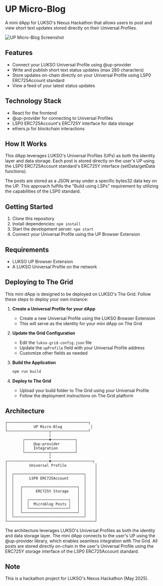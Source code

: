 # UP Micro-Blog

A mini dApp for LUKSO's Nexus Hackathon that allows users to post and view short text updates stored directly on their Universal Profiles.

![UP Micro-Blog Screenshot](https://github.com/user-attachments/assets/7a6fb854-38df-49aa-bbd8-b971aec87ec0)


## Features

- Connect your LUKSO Universal Profile using @up-provider
- Write and publish short text status updates (max 280 characters)
- Store updates on-chain directly on your Universal Profile using LSP0 ERC725Account standard
- View a feed of your latest status updates

## Technology Stack

- React for the frontend
- @up-provider for connecting to Universal Profiles
- LSP0 ERC725Account's ERC725Y interface for data storage
- ethers.js for blockchain interactions

## How It Works

This dApp leverages LUKSO's Universal Profiles (UPs) as both the identity layer and data storage. Each post is stored directly on the user's UP using the LSP0 ERC725Account standard's ERC725Y interface (setData/getData functions).

The posts are stored as a JSON array under a specific bytes32 data key on the UP. This approach fulfills the "Build using LSPs" requirement by utilizing the capabilities of the LSP0 standard.

## Getting Started

1. Clone this repository
2. Install dependencies: `npm install`
3. Start the development server: `npm start`
4. Connect your Universal Profile using the UP Browser Extension

## Requirements

- LUKSO UP Browser Extension
- A LUKSO Universal Profile on the network

## Deploying to The Grid

This mini dApp is designed to be deployed on LUKSO's The Grid. Follow these steps to deploy your own instance:

1. **Create a Universal Profile for your dApp**
   - Create a new Universal Profile using the LUKSO Browser Extension
   - This will serve as the identity for your mini dApp on The Grid

2. **Update the Grid Configuration**
   - Edit the `lukso-grid-config.json` file
   - Update the `upProfile` field with your Universal Profile address
   - Customize other fields as needed

3. **Build the Application**
   ```bash
   npm run build
   ```

4. **Deploy to The Grid**
   - Upload your build folder to The Grid using your Universal Profile
   - Follow the deployment instructions on The Grid platform

## Architecture

```
┌─────────────────────────────────────┐
│            UP Micro-Blog             │
└───────────────────┬─────────────────┘
                    │
        ┌───────────▼───────────┐
        │    @up-provider       │
        │    Integration        │
        └───────────┬───────────┘
                    │
┌───────────────────▼───────────────────┐
│          Universal Profile             │
│                                        │
│  ┌────────────────────────────────┐    │
│  │       LSP0 ERC725Account       │    │
│  │                                │    │
│  │   ┌─────────────────────────┐  │    │
│  │   │      ERC725Y Storage    │  │    │
│  │   │                         │  │    │
│  │   │  ┌──────────────────┐   │  │    │
│  │   │  │  Microblog Posts │   │  │    │
│  │   │  └──────────────────┘   │  │    │
│  │   └─────────────────────────┘  │    │
│  └────────────────────────────────┘    │
└────────────────────────────────────────┘
```

The architecture leverages LUKSO's Universal Profiles as both the identity and data storage layer. The mini dApp connects to the user's UP using the @up-provider library, which enables seamless integration with The Grid. All posts are stored directly on-chain in the user's Universal Profile using the ERC725Y storage interface of the LSP0 ERC725Account standard.

## Note

This is a hackathon project for LUKSO's Nexus Hackathon (May 2025).
